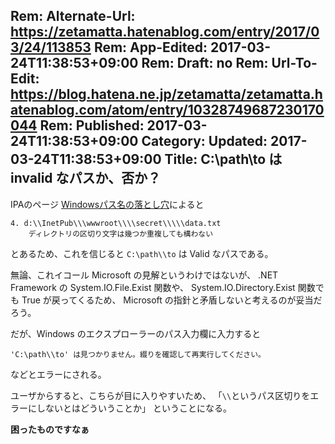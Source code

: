 Rem: Alternate-Url: https://zetamatta.hatenablog.com/entry/2017/03/24/113853
Rem: App-Edited: 2017-03-24T11:38:53+09:00
Rem: Draft: no
Rem: Url-To-Edit: https://blog.hatena.ne.jp/zetamatta/zetamatta.hatenablog.com/atom/entry/10328749687230170044
Rem: Published: 2017-03-24T11:38:53+09:00
Category:
Updated: 2017-03-24T11:38:53+09:00
Title: C:\path\\to は invalid なパスか、否か？
---
IPAのページ [Windowsパス名の落とし穴](https://www.ipa.go.jp/security/awareness/vendor/programmingv1/b08_01.html)によると


    4. d:\\InetPub\\\wwwroot\\\\secret\\\\\data.txt
        ディレクトリの区切り文字は幾つか重複しても構わない

とあるため、これを信じると `C:\path\\to` は Valid なパスである。

無論、これイコール Microsoft の見解というわけではないが、
.NET Framework の System.IO.File.Exist 関数や、
System.IO.Directory.Exist 関数でも True が戻ってくるため、
Microsoft の指針と矛盾しないと考えるのが妥当だろう。

だが、Windows のエクスプローラーのパス入力欄に入力すると

    'C:\path\\to' は見つかりません。綴りを確認して再実行してください。

などとエラーにされる。

ユーザからすると、こちらが目に入りやすいため、
「`\\`というパス区切りをエラーにしないとはどういうことか」
ということになる。

**困ったものですなぁ**